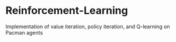# Reinforcement-Learning
Implementation of value iteration, policy iteration, and Q-learning on Pacman agents
